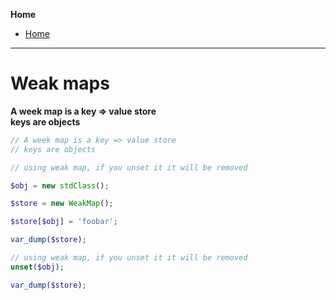 **Home**
- [Home](../index.md)
---


# Weak maps
**A week map is a key => value store**  
**keys are objects**
```php
// A week map is a key => value store
// keys are objects

// using weak map, if you unset it it will be removed

$obj = new stdClass();

$store = new WeakMap();

$store[$obj] = 'foobar';

var_dump($store);

// using weak map, if you unset it it will be removed
unset($obj);

var_dump($store);
```